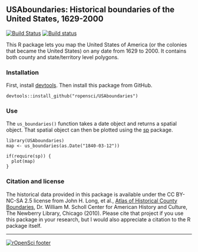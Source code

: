 ## USAboundaries: Historical boundaries of the United States, 1629-2000

[![Build Status](https://travis-ci.org/ropensci/USAboundaries.png?branch=master)](https://travis-ci.org/ropensci/USAboundaries)
[![Build status](https://ci.appveyor.com/api/projects/status/p50pym9vtnky597e?svg=true)](https://ci.appveyor.com/project/lmullen/USAboundaries)


This R package lets you map the United States of America (or the colonies that
became the United States) on any date from 1629 to 2000. It contains 
both county and state/territory level polygons.

### Installation

First, install [devtools][]. Then install this package from GitHub.

    devtools::install_github("ropensci/USAboundaries")

### Use

The `us_boundaries()` function takes a date object and returns a spatial
object. That spatial object can then be plotted using the [sp][]
package.

    library(USAboundaries)
    map <- us_boundaries(as.Date("1840-03-12"))

    if(require(sp)) {
      plot(map)
    }

### Citation and license

The historical data provided in this package is available under the CC
BY-NC-SA 2.5 license from John H. Long, et al., [Atlas of Historical
County Boundaries][], Dr. William M. Scholl Center for American History
and Culture, The Newberry Library, Chicago (2010). Please cite that
project if you use this package in your research, but I would also
appreciate a citation to the R package itself.

  [devtools]: https://github.com/hadley/devtools
  [sp]: http://cran.r-project.org/web/packages/sp/index.html
  [Atlas of Historical County Boundaries]: http://publications.newberry.org/ahcbp/

---
[![rOpenSci footer](http://ropensci.org/public_images/github_footer.png)](http://ropensci.org)

